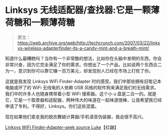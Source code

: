# Linksys 无线适配器/查找器:它是一颗薄荷糖和一颗薄荷糖

> 原文：<https://web.archive.org/web/http://techcrunch.com/2007/03/22/linksys-wireless-adapterfinder-its-a-candy-mint-and-a-breath-mint/>

知道什么最糟糕吗？当你有一个非常酷的想法，比如你在头脑中发明的东西，你会非常兴奋，因为它完全满足了你的需求。你想出了一个产品，比如说两个东西合二为一，意识到你可以靠它赚一百万美元，却发现别人已经在市场上打败了你。

这就是我发现 Linksys WiFi Finder-Adapter 时的感受。我们中那些拥有旧笔记本电脑或坏了的 WiFi 无线电的人依赖 USB 风格的软件狗来满足我们的无线需求。我们中的许多人也随身携带着小型 WiFi 搜索器。这个小 u 盘是二合一的。就是它，它是一个取景器和适配器，两种伟大的味道在一起味道很棒，让我希望我已经申请了专利。干得好，Linksys。你们这些混蛋。

现在如果他们拿走我的脱衣舞娘计算器/手机语音伪装器，我会很不高兴。

[Linksys WiFi Finder-Adapter-seek source Luke](https://web.archive.org/web/20141101211634/http://www.redferret.net/?p=8468)【红鼬】